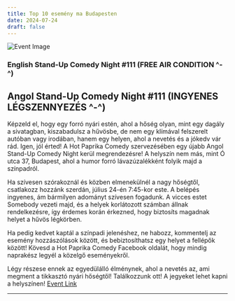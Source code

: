 ```yaml
---
title: Top 10 esemény ma Budapesten
date: 2024-07-24
draft: false
---
```


![Event Image](https://scontent-fra3-1.xx.fbcdn.net/v/t39.30808-6/450177017_493720353229231_1082160718517713565_n.jpg?_nc_cat=105&ccb=1-7&_nc_sid=75d36f&_nc_ohc=qwFkqd63SpsQ7kNvgHXM2pf&_nc_ht=scontent-fra3-1.xx&oh=00_AYDzcZi2VfSUwfT9e5GehNkC4Tm7_lpI3FLgPL7VWGh-gA&oe=66A64D06)

 ### English Stand-Up Comedy Night #111 (FREE AIR CONDITION ^-^)

## Angol Stand-Up Comedy Night #111 (INGYENES LÉGSZENNYEZÉS ^-^)

Képzeld el, hogy egy forró nyári estén, ahol a hőség olyan, mint egy dagály a sivatagban, kiszabadulsz a hűvösbe, de nem egy klímával felszerelt autóban vagy irodában, hanem egy helyen, ahol a nevetés és a jókedv vár rád. Igen, jól érted! A Hot Paprika Comedy szervezésében egy újabb Angol Stand-Up Comedy Night kerül megrendezésre! A helyszín nem más, mint Ó utca 37, Budapest, ahol a humor forró lávazúzalékként folyik majd a színpadról.

Ha szívesen szórakoznál és közben elmenekülnél a nagy hőségtől, csatlakozz hozzánk szerdán, július 24-én 7:45-kor este. A belépés ingyenes, ám bármilyen adományt szívesen fogadunk. A vicces estet Somebody vezeti majd, és a helyek korlátozott számban állnak rendelkezésre, így érdemes korán érkezned, hogy biztosíts magadnak helyet a hűvös légkörben. 

Ha pedig kedvet kaptál a színpadi jelenéshez, ne habozz, kommentelj az esemény hozzászólások között, és bebiztosíthatsz egy helyet a fellépők között! Kövesd a Hot Paprika Comedy Facebook oldalát, hogy mindig naprakész legyél a közelgő eseményekről.

Légy részese ennek az egyedülálló élménynek, ahol a nevetés az, ami megment a tikkasztó nyári hőségtől! Találkozzunk ott! A jegyeket lehet kapni a helyszínen!
[Event Link](https://facebook.com/events/1400780193952216)

---
